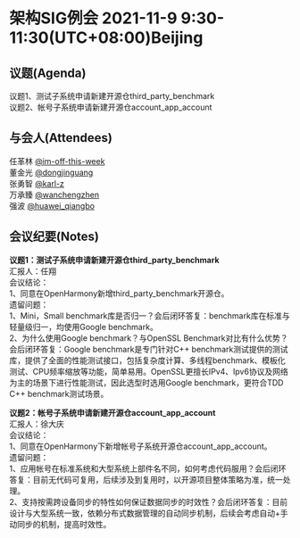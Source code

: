 # 架构SIG例会 2021-11-9 9:30-11:30(UTC+08:00)Beijing

## 议题(Agenda)

议题1、测试子系统申请新建开源仓third_party_benchmark  
议题2、帐号子系统申请新建开源仓account_app_account  

## 与会人(Attendees)

任革林 [@im-off-this-week](https://gitee.com/im-off-this-week)  
董金光 [@dongjinguang](https://gitee.com/dongjinguang)  
张勇智 [@karl-z](https://gitee.com/karl-z)  
万承臻 [@wanchengzhen](https://gitee.com/wanchengzhen)  
强波   [@huawei_qiangbo](https://gitee.com/huawei_qiangbo)  

## 会议纪要(Notes)

**议题1：测试子系统申请新建开源仓third_party_benchmark**  
汇报人：任翔  
会议结论：  
1、同意在OpenHarmony新增third_party_benchmark开源仓。  
遗留问题：  
1、Mini，Small benchmark库是否归一？会后闭环答复：benchmark库在标准与轻量级归一，均使用Google benchmark。  
2、为什么使用Google benchmark？与OpenSSL Benchmark对比有什么优势？会后闭环答复：Google benchmark是专门针对C++
benchmark测试提供的测试库，提供了全面的性能测试接口，包括复杂度计算、多线程benchmark、模板化测试、CPU频率缩放等功能，简单易用。OpenSSL更擅长IPv4、Ipv6协议及网络为主的场景下进行性能测试，因此选型时选用Google benchmark，更符合TDD C++ benchmark测试场景。  

**议题2：帐号子系统申请新建开源仓account_app_account**  
汇报人：徐大庆  
会议结论：  
1、同意在OpenHarmony下新增帐号子系统开源仓account_app_account。  
遗留问题：  
1、应用帐号在标准系统和大型系统上部件名不同，如何考虑代码服用？会后闭环答复：目前无代码可复用，后续涉及到复用时，以开源项目整体策略为准，统一处理。  
2、支持按需跨设备同步的特性如何保证数据同步的时效性？会后闭环答复：目前设计与大型系统一致，依赖分布式数据管理的自动同步机制，后续会考虑自动+手动同步的机制，提高时效性。  
